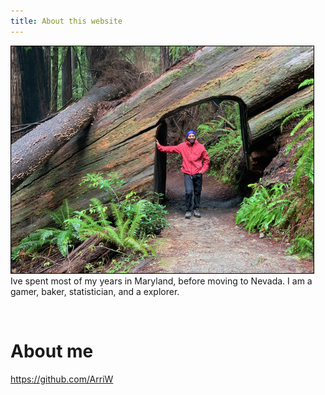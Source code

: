 ```yaml
---
title: About this website
---
```


<div style="float:left; margin-right:20px;">
	        <img style="max-height:450px; border:1px solid black" src="/assets/redwoods_0.png" alt="Picture of Arrington Walters">
</div>

<p>
Ive spent most of my years in Maryland, before moving to Nevada. I am a gamer, baker, statistician, and a explorer.
</p>
<br>
<div style="float:left">

# About me
https://github.com/ArriW



